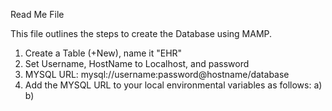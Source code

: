 Read Me File

This file outlines the steps to create the Database using MAMP.

1. Create a Table (+New), name it "EHR"
2. Set Username, HostName to Localhost, and password
3. MYSQL URL: mysql://username:password@hostname/database
4. Add the MYSQL URL to your local environmental variables as follows:
    a)
    b)

